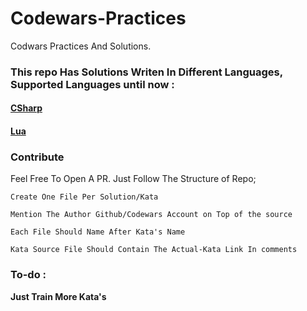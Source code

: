 # Codewars-Practices
Codwars Practices And Solutions.


### This repo Has Solutions Writen In Different Languages, Supported Languages until now : 

#### [CSharp](https://github.com/MrAliSalehi/Codewars-Practices/tree/main/CSharp)

#### [Lua](https://github.com/MrAliSalehi/Codewars-Practices/tree/main/Lua)


### Contribute

Feel Free To Open A PR. Just Follow The Structure of Repo;

`Create One File Per Solution/Kata`

`Mention The Author Github/Codewars Account on Top of the source`

`Each File Should Name After Kata's Name`

`Kata Source File Should Contain The Actual-Kata Link In comments`


### To-do : 

**Just Train More Kata's**
